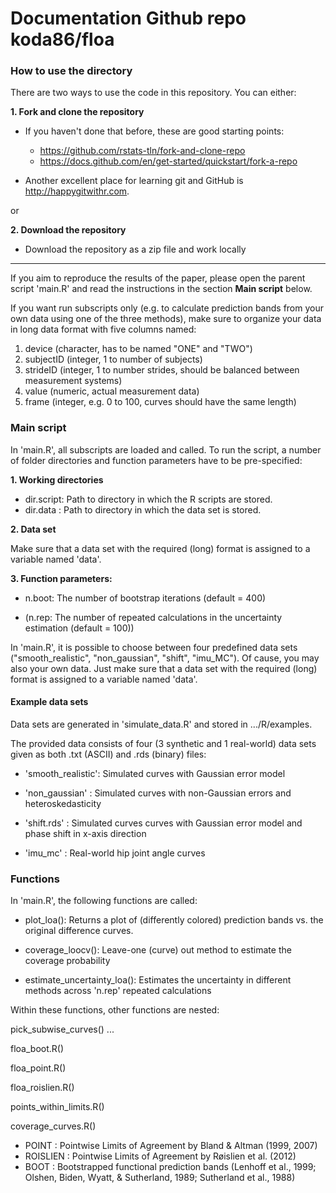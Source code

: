 # Documentation Github repo koda86/floa

### How to use the directory

There are two ways to use the code in this repository. You can either:

**1. Fork and clone the repository**

- If you haven't done that before, these are good starting points:
  - https://github.com/rstats-tln/fork-and-clone-repo
  - https://docs.github.com/en/get-started/quickstart/fork-a-repo

- Another excellent place for learning git and GitHub is http://happygitwithr.com.

or

**2. Download the repository**

- Download the repository as a zip file and work locally

---

If you aim to reproduce the results of the paper, please open the parent script 'main.R' and read the instructions in the section **Main script** below.

If you want run subscripts only (e.g. to calculate prediction bands from your own data using one of the three methods), make sure to organize your data in long data format with five columns named:

1. device (character, has to be named "ONE" and "TWO")
2. subjectID (integer, 1 to number of subjects)
3. strideID (integer, 1 to number strides, should be balanced between measurement systems)
4. value (numeric, actual measurement data)
5. frame (integer, e.g. 0 to 100, curves should have the same length)

### Main script

In 'main.R', all subscripts are loaded and called. To run the script, a number of folder directories and function parameters have to be pre-specified:

**1. Working directories**

- dir.script: Path to directory in which the R scripts are stored.
- dir.data : Path to directory in which the data set is stored.

**2. Data set**

Make sure that a data set with the required (long) format is assigned to a variable named 'data'.

**3. Function parameters:**

- n.boot: The number of bootstrap iterations (default = 400)

- (n.rep: The number of repeated calculations in the uncertainty estimation (default = 100))

In 'main.R', it is possible to choose between four predefined data sets ("smooth_realistic", "non_gaussian", "shift", "imu_MC"). Of cause, you may also your own data. Just make sure that a data set with the required (long) format is assigned to a variable named 'data'.

#### Example data sets

Data sets are generated in 'simulate_data.R' and stored in .../R/examples.

The provided data consists of four (3 synthetic and 1 real-world) data sets given as both .txt (ASCII) and .rds (binary) files:

- 'smooth_realistic': Simulated curves with Gaussian error model

- 'non_gaussian'    : Simulated curves with non-Gaussian errors and heteroskedasticity

- 'shift.rds'       : Simulated curves curves with Gaussian error model and phase shift in x-axis direction

- 'imu_mc'          : Real-world hip joint angle curves


### Functions

In 'main.R', the following functions are called:

- plot_loa(): Returns a plot of (differently colored) prediction bands vs. the original difference curves.

- coverage_loocv(): Leave-one (curve) out method to estimate the coverage probability

- estimate_uncertainty_loa(): Estimates the uncertainty in different methods across 'n.rep' repeated calculations

Within these functions, other functions are nested:

pick_subwise_curves() ... 

floa_boot.R()

floa_point.R()

floa_roislien.R()

points_within_limits.R()

coverage_curves.R()


- POINT : Pointwise Limits of Agreement by Bland & Altman (1999, 2007)
- ROISLIEN : Pointwise Limits of Agreement by Røislien et al. (2012)
- BOOT : Bootstrapped functional prediction bands (Lenhoff et al., 1999; Olshen, Biden, Wyatt, & Sutherland, 1989; Sutherland et al., 1988)

<!---
### Flowchart

```{=html}
<div id="htmlwidget-f84af788624b61ab0729" style="width:672px;height:480px;" class="grViz html-widget"></div>
<script type="application/json" data-for="htmlwidget-f84af788624b61ab0729">{"x":{"diagram":"digraph flowchart {\n\n      # node definitions with substituted label text\n      node [fontname = Helvetica, shape = rectangle]\n      \n      tab1 [label = \"Time normalize curves of IMU - MC\"]\n      tab2 [label = \"Create difference curves IMU - MC\"]\n      tab3 [label = \"Convert difference curves to function data objects using Fourier series\"]\n      tab4 [label = \"floa_rcb \"]\n      tab5 [label = \"FLOAboot_2SD \"]\n      tab6 [label = \"floa_point\"]\n      tab7 [label = \"First stage:\n draw_clusters\n All strides from 11 subjects (randomly permuted)\n are drawn with replacement\"]\n      tab8 [label = \"Functional mean for each cluster\"]\n      tab9 [label = \"Second stage:\n Repeat the first stage 1000 times\"]\n      tab10 [label = \"Quantile\"]\n\n      # edge definitions with the node IDs\n      tab1 -> tab2\n      tab2 -> tab3\n      tab3 -> tab4\n      tab3 -> tab5\n      tab3 -> tab6\n      tab4 -> tab7\n      tab7 -> tab8\n      tab8 -> tab9\n      tab9 -> tab10\n      }","config":{"engine":"dot","options":null}},"evals":[],"jsHooks":[]}</script>
```
--->
